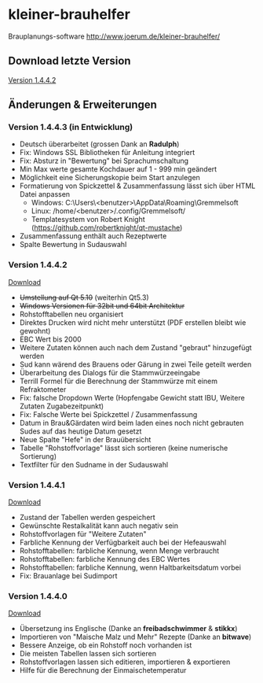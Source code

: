 # kleiner-brauhelfer
Brauplanungs-software
http://www.joerum.de/kleiner-brauhelfer/
## Download letzte Version
[Version 1.4.4.2](https://github.com/Gremmel/kleiner-brauhelfer/releases/tag/v1.4.4.2)
## Änderungen & Erweiterungen
### Version 1.4.4.3 (in Entwicklung)
- Deutsch überarbeitet (grossen Dank an **Radulph**)
- Fix: Windows SSL Bibliotheken für Anleitung integriert
- Fix: Absturz in "Bewertung" bei Sprachumschaltung
- Min Max werte gesamte Kochdauer auf 1 - 999 min geändert
- Möglichkeit eine Sicherungskopie beim Start anzulegen
- Formatierung von Spickzettel & Zusammenfassung lässt sich über HTML Datei anpassen
  - Windows: C:\\Users\\&lt;benutzer&gt;\\AppData\\Roaming\\Gremmelsoft
  - Linux: /home/&lt;benutzer&gt;/.config/Gremmelsoft/
  - Templatesystem von Robert Knight (https://github.com/robertknight/qt-mustache)
- Zusammenfassung enthält auch Rezeptwerte
- Spalte Bewertung in Sudauswahl
### Version 1.4.4.2
[Download](https://github.com/Gremmel/kleiner-brauhelfer/releases/tag/v1.4.4.2)
- ~~Umstellung auf Qt 5.10~~ (weiterhin Qt5.3)
- ~~Windows Versionen für 32bit und 64bit Architektur~~
- Rohstofftabellen neu organisiert
- Direktes Drucken wird nicht mehr unterstützt (PDF erstellen bleibt wie gewohnt)
- EBC Wert bis 2000
- Weitere Zutaten können auch nach dem Zustand "gebraut" hinzugefügt werden
- Sud kann wärend des Brauens oder Gärung in zwei Teile geteilt werden 
- Überarbeitung des Dialogs für die Stammwürzeeingabe
- Terrill Formel für die Berechnung der Stammwürze mit einem Refraktometer
- Fix: falsche Dropdown Werte (Hopfengabe Gewicht statt IBU, Weitere Zutaten Zugabezeitpunkt)
- Fix: Falsche Werte bei Spickzettel / Zusammenfassung
- Datum in Brau&Gärdaten wird beim laden eines noch nicht gebrauten Sudes auf das heutige Datum gesetzt
- Neue Spalte "Hefe" in der Brauübersicht
- Tabelle "Rohstoffvorlage" lässt sich sortieren (keine numerische Sortierung)
- Textfilter für den Sudname in der Sudauswahl
### Version 1.4.4.1
[Download](https://github.com/Gremmel/kleiner-brauhelfer/releases/tag/v1.4.4.1)
- Zustand der Tabellen werden gespeichert
- Gewünschte Restalkalität kann auch negativ sein
- Rohstoffvorlagen für "Weitere Zutaten"
- Farbliche Kennung der Verfügbarkeit auch bei der Hefeauswahl
- Rohstofftabellen: farbliche Kennung, wenn Menge verbraucht
- Rohstofftabellen: farbliche Kennung des EBC Wertes
- Rohstofftabellen: farbliche Kennung, wenn Haltbarkeitsdatum vorbei
- Fix: Brauanlage bei Sudimport
### Version 1.4.4.0
[Download](https://github.com/Gremmel/kleiner-brauhelfer/releases/tag/v1.4.4.0)
- Übersetzung ins Englische (Danke an **freibadschwimmer** & **stikkx**)
- Importieren von "Maische Malz und Mehr" Rezepte (Danke an **bitwave**)
- Bessere Anzeige, ob ein Rohstoff noch vorhanden ist
- Die meisten Tabellen lassen sich sortieren
- Rohstoffvorlagen lassen sich editieren, importieren & exportieren
- Hilfe für die Berechnung der Einmaischetemperatur

